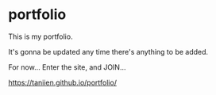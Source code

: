 # portfolio


This is my portfolio.

It's gonna be updated any time there's anything to be added.

For now... Enter the site, and JOIN...

https://taniien.github.io/portfolio/
